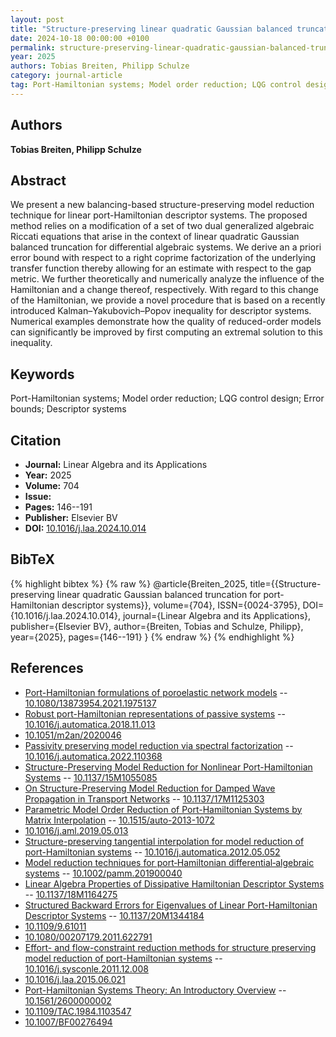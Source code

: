 ```yaml
---
layout: post
title: "Structure-preserving linear quadratic Gaussian balanced truncation for port-Hamiltonian descriptor systems"
date: 2024-10-18 00:00:00 +0100
permalink: structure-preserving-linear-quadratic-gaussian-balanced-truncation-for-port-hamiltonian-descriptor-systems
year: 2025
authors: Tobias Breiten, Philipp Schulze
category: journal-article
tag: Port-Hamiltonian systems; Model order reduction; LQG control design; Error bounds; Descriptor systems
---
```

 
## Authors
**Tobias Breiten, Philipp Schulze**
 
## Abstract
We present a new balancing-based structure-preserving model reduction technique for linear port-Hamiltonian descriptor systems. The proposed method relies on a modification of a set of two dual generalized algebraic Riccati equations that arise in the context of linear quadratic Gaussian balanced truncation for differential algebraic systems. We derive an a priori error bound with respect to a right coprime factorization of the underlying transfer function thereby allowing for an estimate with respect to the gap metric. We further theoretically and numerically analyze the influence of the Hamiltonian and a change thereof, respectively. With regard to this change of the Hamiltonian, we provide a novel procedure that is based on a recently introduced Kalman–Yakubovich–Popov inequality for descriptor systems. Numerical examples demonstrate how the quality of reduced-order models can significantly be improved by first computing an extremal solution to this inequality.
 
## Keywords
Port-Hamiltonian systems; Model order reduction; LQG control design; Error bounds; Descriptor systems
 
## Citation
- **Journal:** Linear Algebra and its Applications
- **Year:** 2025
- **Volume:** 704
- **Issue:** 
- **Pages:** 146--191
- **Publisher:** Elsevier BV
- **DOI:** [10.1016/j.laa.2024.10.014](https://doi.org/10.1016/j.laa.2024.10.014)
 
## BibTeX
{% highlight bibtex %}
{% raw %}
@article{Breiten_2025,
  title={{Structure-preserving linear quadratic Gaussian balanced truncation for port-Hamiltonian descriptor systems}},
  volume={704},
  ISSN={0024-3795},
  DOI={10.1016/j.laa.2024.10.014},
  journal={Linear Algebra and its Applications},
  publisher={Elsevier BV},
  author={Breiten, Tobias and Schulze, Philipp},
  year={2025},
  pages={146--191}
}
{% endraw %}
{% endhighlight %}
 
## References
- [Port-Hamiltonian formulations of poroelastic network models](port-hamiltonian-formulations-of-poroelastic-network-models) -- [10.1080/13873954.2021.1975137](https://doi.org/10.1080/13873954.2021.1975137)
- [Robust port-Hamiltonian representations of passive systems](robust-port-hamiltonian-representations-of-passive-systems) -- [10.1016/j.automatica.2018.11.013](https://doi.org/10.1016/j.automatica.2018.11.013)
- [10.1051/m2an/2020046](https://doi.org/10.1051/m2an/2020046)
- [Passivity preserving model reduction via spectral factorization](passivity-preserving-model-reduction-via-spectral-factorization) -- [10.1016/j.automatica.2022.110368](https://doi.org/10.1016/j.automatica.2022.110368)
- [Structure-Preserving Model Reduction for Nonlinear Port-Hamiltonian Systems](structure-preserving-model-reduction-for-nonlinear-port-hamiltonian-systems) -- [10.1137/15M1055085](https://doi.org/10.1137/15M1055085)
- [On Structure-Preserving Model Reduction for Damped Wave Propagation in Transport Networks](on-structure-preserving-model-reduction-for-damped-wave-propagation-in-transport-networks) -- [10.1137/17M1125303](https://doi.org/10.1137/17M1125303)
- [Parametric Model Order Reduction of Port-Hamiltonian Systems by Matrix Interpolation](parametric-model-order-reduction-of-port-hamiltonian-systems-by-matrix-interpolation) -- [10.1515/auto-2013-1072](https://doi.org/10.1515/auto-2013-1072)
- [10.1016/j.aml.2019.05.013](https://doi.org/10.1016/j.aml.2019.05.013)
- [Structure-preserving tangential interpolation for model reduction of port-Hamiltonian systems](structure-preserving-tangential-interpolation-for-model-reduction-of-port-hamiltonian-systems) -- [10.1016/j.automatica.2012.05.052](https://doi.org/10.1016/j.automatica.2012.05.052)
- [Model reduction techniques for port‐Hamiltonian differential‐algebraic systems](model-reduction-techniques-for-port-hamiltonian-differential-algebraic-systems) -- [10.1002/pamm.201900040](https://doi.org/10.1002/pamm.201900040)
- [Linear Algebra Properties of Dissipative Hamiltonian Descriptor Systems](linear-algebra-properties-of-dissipative-hamiltonian-descriptor-systems) -- [10.1137/18M1164275](https://doi.org/10.1137/18M1164275)
- [Structured Backward Errors for Eigenvalues of Linear Port-Hamiltonian Descriptor Systems](structured-backward-errors-for-eigenvalues-of-linear-port-hamiltonian-descriptor-systems) -- [10.1137/20M1344184](https://doi.org/10.1137/20M1344184)
- [10.1109/9.61011](https://doi.org/10.1109/9.61011)
- [10.1080/00207179.2011.622791](https://doi.org/10.1080/00207179.2011.622791)
- [Effort- and flow-constraint reduction methods for structure preserving model reduction of port-Hamiltonian systems](effort-and-flow-constraint-reduction-methods-for-structure-preserving-model-reduction-of-port-hamiltonian-systems) -- [10.1016/j.sysconle.2011.12.008](https://doi.org/10.1016/j.sysconle.2011.12.008)
- [10.1016/j.laa.2015.06.021](https://doi.org/10.1016/j.laa.2015.06.021)
- [Port-Hamiltonian Systems Theory: An Introductory Overview](port-hamiltonian-systems-theory-an-introductory-overview-journal) -- [10.1561/2600000002](https://doi.org/10.1561/2600000002)
- [10.1109/TAC.1984.1103547](https://doi.org/10.1109/TAC.1984.1103547)
- [10.1007/BF00276494](https://doi.org/10.1007/BF00276494)

